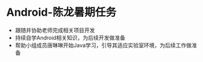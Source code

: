 # Android-陈龙暑期任务

- 跟随并协助老师完成相关项目开发
- 持续自学Android相关知识，为后续开发做准备
- 帮助小组成员唐琳琳开始Java学习，引导其适应实验室环境，为后续工作做准备

